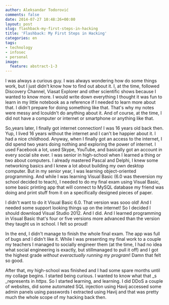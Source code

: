 ```yaml
---
author: Aleksandar Todorović
comments: false
date: 2014-07-27 10:48:26+00:00
layout: post
slug: flashback-my-first-steps-in-hacking
title: 'Flashback: My First Steps in Hacking'
categories: en
tags:
- technology
- infosec
- personal
image:
  feature: abstract-1-3
---
```


I was always a curious guy. I was always wondering how do some things work, but I just didn't know how to find out about it. I, at the time, followed Discovery Channel, Viasat Explorer and other scientific shows because I wanted to know more. I would write down everything I thought it was fun to learn in my little notebook as a reference if I needed to learn more about that. I didn't prepare for doing something like that. That's why my notes were messy and Icouldn't do anything about it. And of course, at the time, I did not have a computer or internet or smartphone or anything like that.




So,years later, I finally got internet connection! I was 16 years old back then. Yup, I lived 16 years without the internet and I can't be happier about it. I had a nice childhood. Anyway, when I finally got an access to the internet, I did spend two years doing nothing and exploring the power of internet. I used Facebook a lot, used Skype, YouTube, and basically got an account in every social site ever. I was senior in high-school when I learned a thing or two about computers. I already mastered Pascal and Delphi, I knew some networking basics and I knew a lot about building my own desktop computer. But in my senior year, I was learning object-oriented programming. And while I was learning Visual Basic (6.0 was theversion my school decided to teach), I needed to do my final exam using Visual Basic, some basic printing app that will connect to MySQL database my friend was doing and print stuff from it on a specifically designed pieces of paper.




I didn't want to do it Visual Basic 6.0. That version was sooo old! And I needed some support looking things up on the internet! So I decided I should download Visual Studio 2012. And I did. And I learned programming in Visual Basic that's four or five versions more advanced than the version they taught us in school. I felt so proud!




In the end, I didn't manage to finish the whole final exam. The app was full of bugs and I didn't like it. While I was presenting my final work to a couple my teachers I managed to socially engineer them (at the time, I had no idea what social engineering is exactly, but stillmanaged to pull it off) and I got the highest grade _without everactually running my program_! Damn that felt so good.




After that, my high-school was finished and I had some spare months until my collage begins. I started being curious. I wanted to know what that _s _represents in _https_. So I started learning, and learning. I did DDoS a couple of websites, did some automated SQL injection using Havij accessed some admin panels using passwords I extracted using Havij and that was pretty much the whole scope of my hacking back then.
